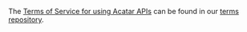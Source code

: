 The [Terms of Service for using Acatar APIs](https://github.com/Acatar/terms/blob/master/API%20Terms%20of%20Service) can be found in our [terms repository](https://github.com/Acatar/terms).
